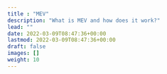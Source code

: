 ```yaml
---
title : "MEV"
description: "What is MEV and how does it work?"
lead: ""
date: 2022-03-09T08:47:36+00:00
lastmod: 2022-03-09T08:47:36+00:00
draft: false
images: []
weight: 10
---
```

